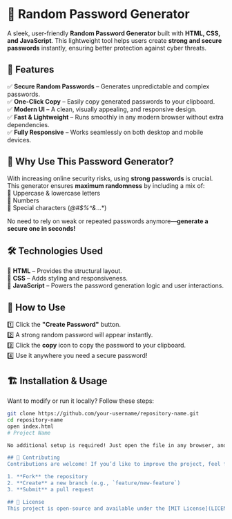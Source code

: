 # 🔑 Random Password Generator  

A sleek, user-friendly **Random Password Generator** built with **HTML, CSS, and JavaScript**. This lightweight tool helps users create **strong and secure passwords** instantly, ensuring better protection against cyber threats.  

## 🌟 Features  
✅ **Secure Random Passwords** – Generates unpredictable and complex passwords.  
✅ **One-Click Copy** – Easily copy generated passwords to your clipboard.  
✅ **Modern UI** – A clean, visually appealing, and responsive design.  
✅ **Fast & Lightweight** – Runs smoothly in any modern browser without extra dependencies.  
✅ **Fully Responsive** – Works seamlessly on both desktop and mobile devices.  

## 🎯 Why Use This Password Generator?  
With increasing online security risks, using **strong passwords** is crucial. This generator ensures **maximum randomness** by including a mix of:  
🔹 Uppercase & lowercase letters  
🔹 Numbers  
🔹 Special characters (*@#$%^&*...*)  

No need to rely on weak or repeated passwords anymore—**generate a secure one in seconds!**  

## 🛠️ Technologies Used  
🔹 **HTML** – Provides the structural layout.  
🔹 **CSS** – Adds styling and responsiveness.  
🔹 **JavaScript** – Powers the password generation logic and user interactions.  

## 🚀 How to Use  
1️⃣ Click the **"Create Password"** button.  
2️⃣ A strong random password will appear instantly.  
3️⃣ Click the **copy** icon to copy the password to your clipboard.  
4️⃣ Use it anywhere you need a secure password!  

## 🏗️ Installation & Usage  
Want to modify or run it locally? Follow these steps:  
```bash
git clone https://github.com/your-username/repository-name.git  
cd repository-name  
open index.html  
# Project Name

No additional setup is required! Just open the file in any browser, and you're good to go.

## 🤝 Contributing
Contributions are welcome! If you’d like to improve the project, feel free to:

1. **Fork** the repository
2. **Create** a new branch (e.g., `feature/new-feature`)
3. **Submit** a pull request

## 📜 License
This project is open-source and available under the [MIT License](LICENSE).
